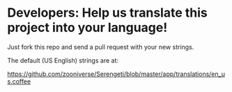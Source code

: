 Developers: Help us translate this project into your language!
==============================================================

Just fork this repo and send a pull request with your new strings.

The default (US English) strings are at:

https://github.com/zooniverse/Serengeti/blob/master/app/translations/en_us.coffee
